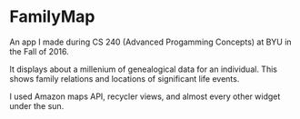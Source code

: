 # FamilyMap

An app I made during CS 240 (Advanced Progamming Concepts) at BYU in the Fall of 2016.

It displays about a millenium of genealogical data for an individual. This shows family relations and locations of significant life events.

I used Amazon maps API, recycler views, and almost every other widget under the sun.
